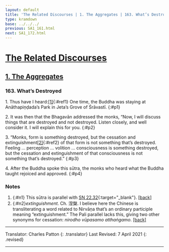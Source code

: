 ```yaml
---
layout: default
title: 'The Related Discourses | 1. The Aggregates | 163. What’s Destroyed'
type: kramdown
base: ../../../
previous: SA1_161.html
next: SA1_172.html
---
```


# [The Related Discourses](../index.html)
## [1. The Aggregates](index.html)
### 163. What’s Destroyed

1\. Thus have I heard:[\[1\]](#n1){:#ref1} One time, the Buddha was staying at Anāthapiṇḍada’s Park in Jeta’s Grove of Śrāvastī.
{:#p1}

2\. It was then that the Bhagavān addressed the monks, “Now, I will discuss things that are destroyed and not destroyed. Listen closely, and well consider it. I will explain this for you.
{:#p2}

3\. “Monks, form is something destroyed, but the cessation and extinguishment[\[2\]](#n2){:#ref2} of that form is not something that’s destroyed. Feeling … perception … volition … consciousness is something destroyed, but the cessation and extinguishment of that consciousness is not something that’s destroyed.”
{:#p3}

4\. After the Buddha spoke this sūtra, the monks who heard what the Buddha taught rejoiced and approved.
{:#p4}

### Notes

1. {:#n1} This sūtra is parallel with [SN 22.32](https://suttacentral.net/sn22.32){:target="_blank"}. [\[back\]](#ref1)
2. {:#n2}*extinguishment*. Ch. 涅槃. I believe here the Chinese is transliterating a word related to Nirvāṇa that’s an ordinary participle meaning “extinguishment.” The Pali parallel lacks this, giving two other synonyms for cessation: *nirodho vūpasamo atthaṅgamo*. [\[back\]](#ref2)

---

Translator: Charles Patton
{: .translator}
Last Revised: 7 April 2021
{: .revised}

---